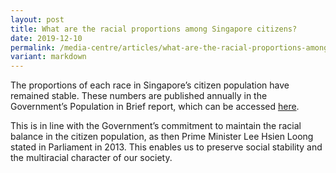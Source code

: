 ```yaml
---
layout: post
title: What are the racial proportions among Singapore citizens?
date: 2019-12-10
permalink: /media-centre/articles/what-are-the-racial-proportions-among-singapore-citizens/
variant: markdown
---
```

The proportions of each race in Singapore’s citizen population have remained stable. These numbers are published annually in the Government’s Population in Brief report, which can be accessed [here](/media-centre/publications/population-in-brief).

This is in line with the Government’s commitment to maintain the racial balance in the citizen population, as then Prime Minister Lee Hsien Loong stated in Parliament in 2013. This enables us to preserve social stability and the multiracial character of our society.